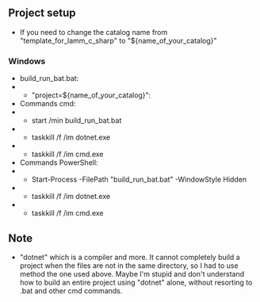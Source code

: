 ## Project setup

- If you need to change the catalog name from "template_for_lamm_c_sharp" to "${name_of_your_catalog}"

### Windows

- build_run_bat.bat:
- - "project=${name_of_your_catalog}":
- Commands cmd:
- - start /min build_run_bat.bat
- - taskkill /f /im dotnet.exe
- - taskkill /f /im cmd.exe
- Commands PowerShell:
- - Start-Process -FilePath "build_run_bat.bat" -WindowStyle Hidden
- - taskkill /f /im dotnet.exe
- - taskkill /f /im cmd.exe

## Note

- "dotnet" which is a compiler and more. It cannot completely build a project when the files are not in the same directory, so I had to use method the one used above. Maybe I'm stupid and don't understand how to build an entire project using "dotnet" alone, without resorting to .bat and other cmd commands.